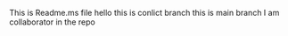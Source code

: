 This is Readme.ms file
hello this is conlict branch
this is main branch
I am collaborator in the repo
